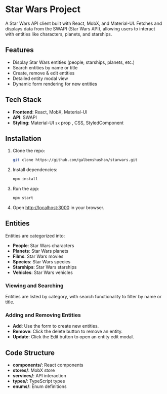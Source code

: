 # Star Wars Project

A Star Wars API client built with React, MobX, and Material-UI. Fetches and displays data from the SWAPI (Star Wars API), allowing users to interact with entities like characters, planets, and starships.

## Features

- Display Star Wars entities (people, starships, planets, etc.)
- Search entities by name or title
- Create, remove & edit entities
- Detailed entity modal view
- Dynamic form rendering for new entities

## Tech Stack

- **Frontend**: React, MobX, Material-UI
- **API**: SWAPI
- **Styling**: Material-UI `sx` prop , CSS, StyledComponent

## Installation

1. Clone the repo:
    ```bash
    git clone https://github.com/galbenshushan/starwars.git
    ```
2. Install dependencies:
    ```bash
    npm install
    ```
3. Run the app:
    ```bash
    npm start
    ```
4. Open [http://localhost:3000](http://localhost:3000) in your browser.

## Entities

Entities are categorized into:
- **People**: Star Wars characters
- **Planets**: Star Wars planets
- **Films**: Star Wars movies
- **Species**: Star Wars species
- **Starships**: Star Wars starships
- **Vehicles**: Star Wars vehicles

### Viewing and Searching
Entities are listed by category, with search functionality to filter by name or title.

### Adding and Removing Entities
- **Add**: Use the form to create new entities.
- **Remove**: Click the delete button to remove an entity.
- **Update**: Click the Edit button to open an entity edit modal.


## Code Structure

- **components/**: React components 
- **stores/**: MobX store 
- **services/**: API interaction 
- **types/**: TypeScript types
- **enums/**: Enum definitions

